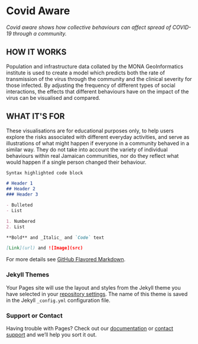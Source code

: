 # Covid Aware

_Covid aware shows how collective behaviours can affect spread of COVID-19 through a community._

## HOW IT WORKS

Population and infrastructure data collated by the MONA GeoInformatics institute is used to create a model which predicts both the rate of transmission of the virus through the community and the clinical severity for those infected. By adjusting the frequency of different types of social interactions, the effects that different behaviours have on the impact of the virus can be visualised and compared.

## WHAT IT'S FOR

These visualisations are for educational purposes only, to help users explore the risks associated with different everyday activities, and serve as illustrations of what might happen if everyone in a community behaved in a similar way. They do not take into account the variety of individual behaviours within real Jamaican communities, nor do they reflect what would happen if a single person changed their behaviour.

```markdown
Syntax highlighted code block

# Header 1
## Header 2
### Header 3

- Bulleted
- List

1. Numbered
2. List

**Bold** and _Italic_ and `Code` text

[Link](url) and ![Image](src)
```

For more details see [GitHub Flavored Markdown](https://guides.github.com/features/mastering-markdown/).

### Jekyll Themes

Your Pages site will use the layout and styles from the Jekyll theme you have selected in your [repository settings](https://github.com/Edinburgh-College-of-Art/covid19-caribbean-website/settings). The name of this theme is saved in the Jekyll `_config.yml` configuration file.

### Support or Contact

Having trouble with Pages? Check out our [documentation](https://help.github.com/categories/github-pages-basics/) or [contact support](https://github.com/contact) and we’ll help you sort it out.
